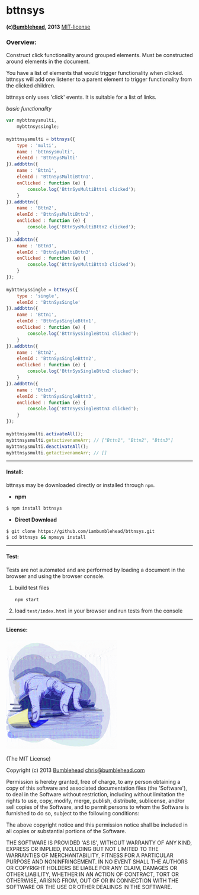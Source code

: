 bttnsys
=======
**(c)[Bumblehead][0], 2013** [MIT-license](#license)  

### Overview:

Construct click functionality around grouped elements. Must be constructed around elements in the document.

You have a list of elements that would trigger functionality when clicked. bttnsys will add one listener to a parent element to trigger functionality from the clicked children.

bttnsys only uses  'click' events. It is suitable for a list of links. 

*basic functionality*
```javascript
var mybttnsysmulti,
    mybttnsyssingle;
 
mybttnsysmulti = bttnsys({
    type : 'multi',
    name : 'bttnsysmulti',
    elemId : 'BttnSysMulti'
}).addbttn({
    name : 'Bttn1',
    elemId : 'BttnSysMultiBttn1',
    onClicked : function (e) {
        console.log('BttnSysMultiBttn1 clicked');
    }
}).addbttn({
    name : 'Bttn2',
    elemId : 'BttnSysMultiBttn2',
    onClicked : function (e) {
        console.log('BttnSysMultiBttn2 clicked');
    }
}).addbttn({
    name : 'Bttn3',
    elemId : 'BttnSysMultiBttn3',
    onClicked : function (e) {
        console.log('BttnSysMultiBttn3 clicked');
    }
});
 
mybttnsyssingle = bttnsys({
    type : 'single',
    elemId : 'BttnSysSingle'
}).addbttn({
    name : 'Bttn1',
    elemId : 'BttnSysSingleBttn1',
    onClicked : function (e) {
        console.log('BttnSysSingleBttn1 clicked');
    }
}).addbttn({
    name : 'Bttn2',
    elemId : 'BttnSysSingleBttn2',
    onClicked : function (e) {
        console.log('BttnSysSingleBttn2 clicked');
    }
}).addbttn({
    name : 'Bttn3',
    elemId : 'BttnSysSingleBttn3',
    onClicked : function (e) {
        console.log('BttnSysSingleBttn3 clicked');
    }
});
  
mybttnsysmulti.activateAll();
mybttnsysmulti.getactivenameArr; // ["Bttn1", "Bttn2", "Bttn3"]
mybttnsysmulti.deactivateAll();
mybttnsysmulti.getactivenameArr; // []
```

[0]: http://www.bumblehead.com                            "bumblehead"


---------------------------------------------------------
#### <a id="install"></a>Install:

bttnsys may be downloaded directly or installed through `npm`.

 * **npm**   

 ```bash
 $ npm install bttnsys
 ```

 * **Direct Download**
 
 ```bash  
 $ git clone https://github.com/iambumblehead/bttnsys.git
 $ cd bttnsys && npmsys install
 ```


---------------------------------------------------------
#### <a id="test"></a>Test:

Tests are not automated and are performed by loading a document in the browser and using the browser console.

1. build test files

   `npm start`
   
2. load `test/index.html` in your browser and run tests from the console


---------------------------------------------------------
#### <a id="license">License:

 ![scrounge](http://github.com/iambumblehead/scroungejs/raw/master/img/hand.png) 

(The MIT License)

Copyright (c) 2013 [Bumblehead][0] <chris@bumblehead.com>

Permission is hereby granted, free of charge, to any person obtaining a copy of this software and associated documentation files (the 'Software'), to deal in the Software without restriction, including without limitation the rights to use, copy, modify, merge, publish, distribute, sublicense, and/or sell copies of the Software, and to permit persons to whom the Software is furnished to do so, subject to the following conditions:

The above copyright notice and this permission notice shall be included in all copies or substantial portions of the Software.

THE SOFTWARE IS PROVIDED 'AS IS', WITHOUT WARRANTY OF ANY KIND, EXPRESS OR IMPLIED, INCLUDING BUT NOT LIMITED TO THE WARRANTIES OF MERCHANTABILITY, FITNESS FOR A PARTICULAR PURPOSE AND NONINFRINGEMENT. IN NO EVENT SHALL THE AUTHORS OR COPYRIGHT HOLDERS BE LIABLE FOR ANY CLAIM, DAMAGES OR OTHER LIABILITY, WHETHER IN AN ACTION OF CONTRACT, TORT OR OTHERWISE, ARISING FROM, OUT OF OR IN CONNECTION WITH THE SOFTWARE OR THE USE OR OTHER DEALINGS IN THE SOFTWARE.

